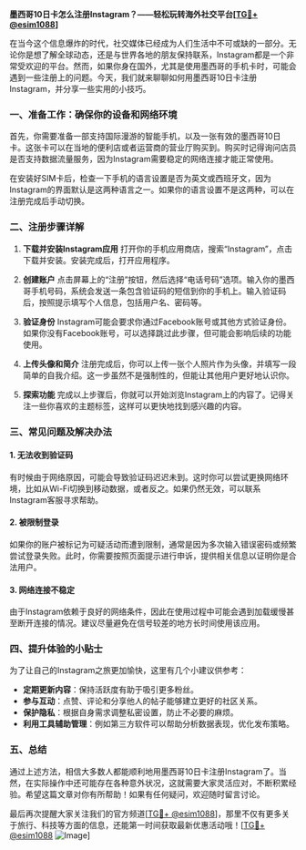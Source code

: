 **墨西哥10日卡怎么注册Instagram？——轻松玩转海外社交平台[[TG💪+ @esim1088](https://t.me/s/esim1088)]**

在当今这个信息爆炸的时代，社交媒体已经成为人们生活中不可或缺的一部分。无论你是想了解全球动态，还是与世界各地的朋友保持联系，Instagram都是一个非常受欢迎的平台。然而，如果你身在国外，尤其是使用墨西哥的手机卡时，可能会遇到一些注册上的问题。今天，我们就来聊聊如何用墨西哥10日卡注册Instagram，并分享一些实用的小技巧。

### 一、准备工作：确保你的设备和网络环境

首先，你需要准备一部支持国际漫游的智能手机，以及一张有效的墨西哥10日卡。这张卡可以在当地的便利店或者运营商的营业厅购买到。购买时记得询问店员是否支持数据流量服务，因为Instagram需要稳定的网络连接才能正常使用。

在安装好SIM卡后，检查一下手机的语言设置是否为英文或西班牙文，因为Instagram的界面默认是这两种语言之一。如果你的语言设置不是这两种，可以在注册完成后手动切换。

### 二、注册步骤详解

1. **下载并安装Instagram应用**
   打开你的手机应用商店，搜索“Instagram”，点击下载并安装。安装完成后，打开应用程序。

2. **创建账户**
   点击屏幕上的“注册”按钮，然后选择“电话号码”选项。输入你的墨西哥手机号码，系统会发送一条包含验证码的短信到你的手机上。输入验证码后，按照提示填写个人信息，包括用户名、密码等。

3. **验证身份**
   Instagram可能会要求你通过Facebook账号或其他方式验证身份。如果你没有Facebook账号，可以选择跳过此步骤，但可能会影响后续的功能使用。

4. **上传头像和简介**
   注册完成后，你可以上传一张个人照片作为头像，并填写一段简单的自我介绍。这一步虽然不是强制性的，但能让其他用户更好地认识你。

5. **探索功能**
   完成以上步骤后，你就可以开始浏览Instagram上的内容了。记得关注一些你喜欢的主题标签，这样可以更快地找到感兴趣的内容。

### 三、常见问题及解决办法

#### 1. 无法收到验证码
有时候由于网络原因，可能会导致验证码迟迟未到。这时你可以尝试更换网络环境，比如从Wi-Fi切换到移动数据，或者反之。如果仍然无效，可以联系Instagram客服寻求帮助。

#### 2. 被限制登录
如果你的账户被标记为可疑活动而遭到限制，通常是因为多次输入错误密码或频繁尝试登录失败。此时，你需要按照页面提示进行申诉，提供相关信息以证明你是合法用户。

#### 3. 网络连接不稳定
由于Instagram依赖于良好的网络条件，因此在使用过程中可能会遇到加载缓慢甚至断开连接的情况。建议尽量避免在信号较差的地方长时间使用该应用。

### 四、提升体验的小贴士

为了让自己的Instagram之旅更加愉快，这里有几个小建议供参考：

- **定期更新内容**：保持活跃度有助于吸引更多粉丝。
- **参与互动**：点赞、评论和分享他人的帖子能够建立更好的社区关系。
- **保护隐私**：根据自身需求调整私密设置，防止不必要的麻烦。
- **利用工具辅助管理**：例如第三方软件可以帮助分析数据表现，优化发布策略。

### 五、总结

通过上述方法，相信大多数人都能顺利地用墨西哥10日卡注册Instagram了。当然，在实际操作中还可能存在各种意外状况，这就需要大家灵活应对，不断积累经验。希望这篇文章对你有所帮助！如果有任何疑问，欢迎随时留言讨论。

最后再次提醒大家关注我们的官方频道[[TG💪+ @esim1088](https://t.me/s/esim1088)]，那里不仅有更多关于旅行、科技等方面的信息，还能第一时间获取最新优惠活动哦！[[TG💪+ @esim1088](https://t.me/s/esim1088) ![Image](https://i.postimg.cc/4NQfJmqS/Snipaste-2025-05-13-00-14-12.png)]
